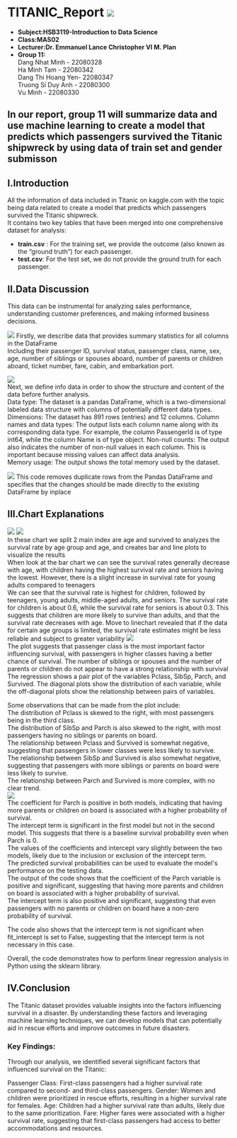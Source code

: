# TITANIC_Report ![](images/header.png)
- **Subject:HSB3119-Introduction to Data Science**
- **Class:MAS02**
- **Lecturer:Dr. Emmanuel Lance Christopher VI M. Plan**
- **Group 11:**      
Dang Nhat Minh - 22080328  
Ha Minh Tam -  22080342  
Dang Thi Hoang Yen- 22080347  
Truong Si Duy Anh - 22080300    
Vu Minh -  22080330  
## In our report, group 11 will summarize data and use machine learning to create a model that predicts which passengers survived the Titanic shipwreck by using data of train set and gender submisson
## I.Introduction
  
All the information of data included in Titanic on kaggle.com with the topic being data related to create a model that predicts which passengers survived the Titanic shipwreck.  
It contains two key tables that have been merged into one comprehensive dataset for analysis:
- **train.csv** :
For the training set, we provide the outcome (also known as the “ground truth”) for each passenger.
- **test.csv**:
For the test set, we do not provide the ground truth for each passenger.

## II.Data Discussion    
This data can be instrumental for analyzing sales performance, understanding customer preferences, and making informed business decisions.

![](images/describe.PNG)
Firstly, we describe data that provides summary statistics for all columns in the DataFrame  
Including their passenger ID, survival status, passenger class, name, sex, age, number of siblings or spouses aboard, number of parents or children aboard, ticket number, fare, cabin, and embarkation port.
  
![](images/info.PNG)   
Next, we define info data in order to show the structure and content of the data before further analysis.  
Data type: The dataset is a pandas DataFrame, which is a two-dimensional labeled data structure with columns of potentially different data types.
Dimensions: The dataset has 891 rows (entries) and 12 columns.
Column names and data types: The output lists each column name along with its corresponding data type. For example, the column PassengerId is of type int64, while the column Name is of type object.
Non-null counts: The output also indicates the number of non-null values in each column. This is important because missing values can affect data analysis.  
Memory usage: The output shows the total memory used by the dataset.  

![](images/dropduplicate.PNG)
This code removes duplicate rows from the Pandas DataFrame and specifies that the changes should be made directly to the existing DataFrame by inplace  
## III.Chart Explanations  
![](images/barchart.PNG) ![](images/linechart.PNG)  
 In these chart we split 2 main index are age and survived to analyzes the survival rate by age group and age, and creates bar and line plots to visualize the results  
 When look at the bar chart we can see the survival rates generally decrease with age, with children having the highest survival rate and seniors having the lowest. However, there is a slight increase in survival rate for young adults compared to teenagers   
  We can see that the survival rate is highest for children, followed by teenagers, young adults, middle-aged adults, and seniors. The survival rate for children is about 0.6, while the survival rate for seniors is about 0.3. This suggests that children are more likely to survive than adults, and that the survival rate decreases with age.
 Move to linechart revealed that if the data for certain age groups is limited, the survival rate estimates might be less reliable and subject to greater variability
![](images/linear.PNG)  
The plot suggests that passenger class is the most important factor influencing survival, with passengers in higher classes having a better chance of survival. The number of siblings or spouses and the number of parents or children do not appear to have a strong relationship with survival    
The regression shows a pair plot of the variables Pclass, SibSp, Parch, and Survived. The diagonal plots show the distribution of each variable, while the off-diagonal plots show the relationship between pairs of variables.  
  
Some observations that can be made from the plot include:  
The distribution of Pclass is skewed to the right, with most passengers being in the third class.  
The distribution of SibSp and Parch is also skewed to the right, with most passengers having no siblings or parents on board.  
The relationship between Pclass and Survived is somewhat negative, suggesting that passengers in lower classes were less likely to survive.  
The relationship between SibSp and Survived is also somewhat negative, suggesting that passengers with more siblings or parents on board were less likely to survive.  
The relationship between Parch and Survived is more complex, with no clear trend.  
![](images/coefandintercept.PNG)  
The coefficient for Parch is positive in both models, indicating that having more parents or children on board is associated with a higher probability of survival.     
The intercept term is significant in the first model but not in the second model. This suggests that there is a baseline survival probability even when Parch is 0.    
The values of the coefficients and intercept vary slightly between the two models, likely due to the inclusion or exclusion of the intercept term.    
The predicted survival probabilities can be used to evaluate the model's performance on the testing data.    
The output of the code shows that the coefficient of the Parch variable is positive and significant, suggesting that having more parents and children on board is associated with a higher probability of survival.   
The intercept term is also positive and significant, suggesting that even passengers with no parents or children on board have a non-zero probability of survival.  

The code also shows that the intercept term is not significant when fit_intercept is set to False, suggesting that the intercept term is not necessary in this case.    

Overall, the code demonstrates how to perform linear regression analysis in Python using the sklearn library.

## IV.Conclusion  
The Titanic dataset provides valuable insights into the factors influencing survival in a disaster. By understanding these factors and leveraging machine learning techniques, we can develop models that can potentially aid in rescue efforts and improve outcomes in future disasters.
### Key Findings:
Through our analysis, we identified several significant factors that influenced survival on the Titanic:

Passenger Class: First-class passengers had a higher survival rate compared to second- and third-class passengers.
Gender: Women and children were prioritized in rescue efforts, resulting in a higher survival rate for females.
Age: Children had a higher survival rate than adults, likely due to the same prioritization.
Fare: Higher fares were associated with a higher survival rate, suggesting that first-class passengers had access to better accommodations and resources.
